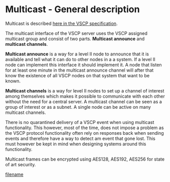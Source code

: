 # Multicast - General description

Multicast is described [here in the VSCP specification](http://docs.vscp.org/spec/latest/#/./vscp_over_multicast).

The multicast interface of the VSCP server uses the VSCP assigned multicast group and consist of two parts. **Multicast announce** and **multicast channels**.

**Multicast announce** is a way for a level II node to announce that it is available and tell what it can do to other nodes in a a system. If a level II node can implement this interface it should implement it. A node that listen for at least one minute in the multicast announce channel will after that know the existence of all VSCP nodes on that system that want to be known.

**Multicast channels** is a way for level II nodes to set up a channel of interest among themselves which makes it possible to communicate with each other without the need for a central server. A multicast channel can be seen as a group of interest or as a subnet. A single node can be active on many multicast channels.

There is no quarantined delivery of a VSCP event when using multicast functionality. This however, most of the time, does not impose a problem as the VSCP protocol functionality often rely on responses back when sending events and therefore have a way to detect am event that gone lost. This must however be kept in mind when designing systems around this functionality.


Multicast frames can be encrypted using AES128, AES192, AES256 for state of art security.

[filename](./bottom_copyright.md ':include')
